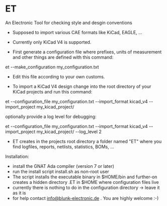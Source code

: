 # ET
An Electronic Tool for checking style and desgin conventions
- Supposed to import various CAE formats like KiCad, EAGLE, ...
- Currently only KiCad V4 is supported.

- First generate a configuration file where prefixes, units of measurement and other things are defined with this command:

 et --make_configuration my_configuration.txt

- Edit this file according to your own customs.

- To import a KiCad V4 design change into the root directory of your KiCad projects and run this command: 

 et --configuration_file my_configuration.txt --import_format kicad_v4 --import_project my_kicad_project/

 optionally provide a log level for debugging:

 et --configuration_file my_configuration.txt --import_format kicad_v4 --import_project my_kicad_project/ --log_level 2

- ET creates in the projects root directory a folder named "ET" where you find logfiles, reports, netlists, statistics, BOMs, ...

Installation:
- install the GNAT Ada compiler (version 7 or later)
- run the install script install.sh as non-root user
- The script installs the executable binary in $HOME/bin and further-on creates a hidden directory .ET in $HOME where configuration files live
- currently there is nothing to do in the configuration directory -> leave it as it is
- for help contact info@blunk-electronic.de . You are highly welcome :-)
